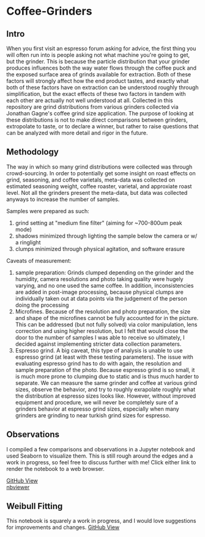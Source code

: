 # Coffee-Grinders

## Intro
When you first visit an espresso forum asking for advice, the first thing you will often run into is people asking not what machine you're going to get, but the grinder. This is because the particle distribution that your grinder produces influences both the way water flows through the coffee puck and the exposed surface area of grinds available for extraction. Both of these factors will strongly affect how the end product tastes, and exactly what both of these factors have on extraction can be understood roughly through simplification, but the exact effects of these two factors in tandem with each other are actually not well understood at all. Collected in this repository are grind distributions from various grinders collected via Jonathan Gagne's coffee grind size application. The purpose of looking at these distributions is not to make direct comparisons between grinders, extropolate to taste, or to declare a winner, but rather to raise questions that can be analyzed with more detail and rigor in the future. 

## Methodology
The way in which so many grind distributions were collected was through crowd-sourcing. In order to potentially get some insight on roast effects on grind, seasoning, and coffee varietals, meta-data was collected on estimated seasoning weight, coffee roaster, varietal, and approxiate roast level. Not all the grinders present the meta-data, but data was collected anyways to increase the number of samples.

Samples were prepared as such:
1. grind setting at "medium fine filter" (aiming for ~700-800um peak mode)    
2. shadows minimized through lighting the sample below the camera or w/ a ringlight
3. clumps minimized through physical agitation, and software erasure

Caveats of measurement:
1. sample preparation: Grinds clumped depending on the grinder and the humidity, camera resolutions and photo taking quality were hugely varying, and no one used the same coffee. In addition, inconsistencies are added in post-image processing, because physical clumps are individually taken out at data points via the judgement of the person doing the processing
2. Microfines. Because of the resolution and photo preparation, the size and shape of the microfines cannot be fully accounted for in the picture. This can be addressed (but not fully solved) via color manipulation, lens correction and using higher resolution, but I felt that would close the door to the number of samples I was able to receive so ultimately, I decided against implementing stricter data collection parameters.
3. Espresso grind. A big caveat, this type of analysis is unable to use espresso grind (at least with these testing parameters). The issue with evaluating espresso grind has to do with again, the resolution and sample preparation of the photo. Because espresso grind is so small, it is much more prone to clumping due to static and is thus much harder to separate. We can measure the same grinder and coffee at various grind sizes, observe the behavior, and try to roughly exrapolate roughly what the distribution at espresso sizes looks like. However, without improved equipment and procedure, we will never be completely sure of a grinders behavior at espresso grind sizes, especially when many grinders are grinding to near turkish grind sizes for espresso.

## Observations

I compiled a few comparisons and observations in a Jupyter notebook and used Seaborn to visualize them. This is still rough around the edges and a work in progress, so feel free to discuss further with me! Click either link to render the notebook to a web browser.

[GitHub View](https://github.com/fam-cf/Coffee-Grinders/blob/main/Notes%20and%20Observations.ipynb)    
[nbviewer](https://nbviewer.jupyter.org/github/fam-cf/Coffee-Grinders/blob/main/Notes%20and%20Observations.ipynb)    

## Weibull Fitting    
This notebook is squarely a work in progress, and I would love suggestions for improvements and changes.
[GitHub View](https://github.com/fam-cf/Coffee-Grinders/blob/main/The%20Weibull%20Distribution.ipynb)


